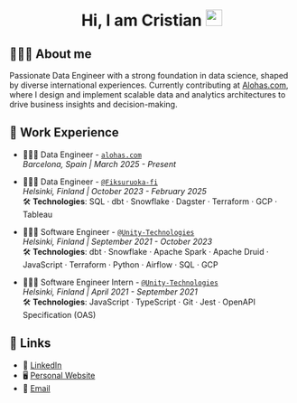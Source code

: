 <h1 align="center">
  Hi, I am Cristian 
  <img src="https://github.com/TheDudeThatCode/TheDudeThatCode/blob/master/Assets/Hi.gif" width="29px">
</h1>

## 👨🏻‍💻 About me

Passionate Data Engineer with a strong foundation in data science, shaped by diverse international experiences. Currently contributing at [Alohas.com](https://alohas.com/), where I design and implement scalable data and analytics architectures to drive business insights and decision-making.

## 💼 Work Experience

- 👨🏻‍💻 Data Engineer - [`alohas.com`](https://alohas.com/)  
*Barcelona, Spain | March 2025 - Present*  

- 👨🏻‍💻 Data Engineer - [`@Fiksuruoka-fi`](https://github.com/Fiksuruoka-fi)  
*Helsinki, Finland | October 2023 - February 2025*  
🛠 **Technologies**: SQL · dbt · Snowflake · Dagster · Terraform · GCP · Tableau

- 👨🏻‍💻 Software Engineer - [`@Unity-Technologies`](https://github.com/Unity-Technologies)  
  *Helsinki, Finland | September 2021 - October 2023*  
  🛠 **Technologies**: dbt · Snowflake · Apache Spark · Apache Druid · JavaScript · Terraform · Python · Airflow · SQL · GCP  

- 👨🏻‍💻 Software Engineer Intern - [`@Unity-Technologies`](https://github.com/Unity-Technologies)  
  *Helsinki, Finland | April 2021 - September 2021*  
  🛠 **Technologies**: JavaScript · TypeScript · Git · Jest · OpenAPI Specification (OAS)  


## 🔗 Links  

- 💼 [LinkedIn](https://www.linkedin.com/in/cristianabrante/)  
- 🖥️ [Personal Website](https://cristianabrante.com/)  
- 📧 [Email](mailto:cristian@abrante.me)  
